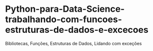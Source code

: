# Python-para-Data-Science-trabalhando-com-funcoes-estruturas-de-dados-e-excecoes
Bibliotecas,
Funções,
Estruturas de Dados,
Lidando com exceções
